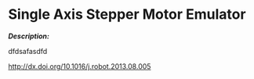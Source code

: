 # Single Axis Stepper Motor Emulator
**_Description:_** 


dfdsafasdfd



http://dx.doi.org/10.1016/j.robot.2013.08.005